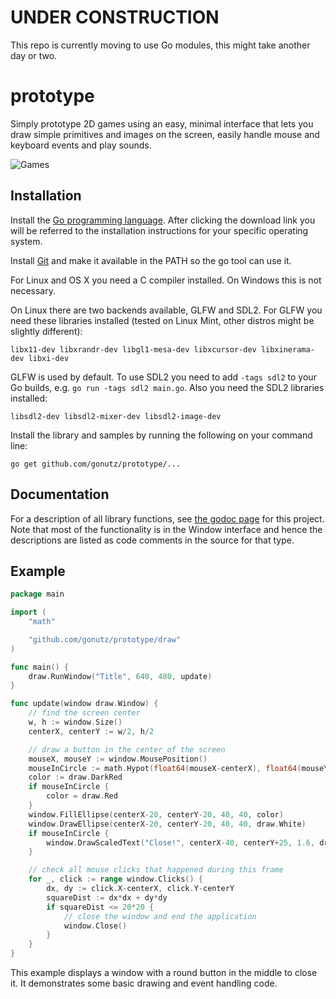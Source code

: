 UNDER CONSTRUCTION
==================

This repo is currently moving to use Go modules, this might take another day or two.

prototype
=========

Simply prototype 2D games using an easy, minimal interface that lets you draw simple primitives and images on the screen, easily handle mouse and keyboard events and play sounds.

![Games](https://github.com/gonutz/prototype/blob/master/samples/screenshots/games.png)

Installation
------------

Install the [Go programming language](https://golang.org/dl/). After clicking the download link you will be referred to the installation instructions for your specific operating system.

Install [Git](https://git-scm.com/downloads) and make it available in the PATH so the go tool can use it.

For Linux and OS X you need a C compiler installed. On Windows this is not necessary.

On Linux there are two backends available, GLFW and SDL2. For GLFW you need these libraries installed (tested on Linux Mint, other distros might be slightly different):

`libx11-dev libxrandr-dev libgl1-mesa-dev libxcursor-dev libxinerama-dev libxi-dev`

GLFW is used by default. To use SDL2 you need to add `-tags sdl2` to your Go builds, e.g. `go run -tags sdl2 main.go`. Also you need the SDL2 libraries installed:

`libsdl2-dev libsdl2-mixer-dev libsdl2-image-dev`


Install the library and samples by running the following on your command line:

	go get github.com/gonutz/prototype/...

Documentation
-------------

For a description of all library functions, see [the godoc page](http://godoc.org/github.com/gonutz/prototype/draw) for this project. Note that most of the functionality is in the Window interface and hence the descriptions are listed as code comments in the source for that type.

Example
-------

```Go
package main

import (
	"math"

	"github.com/gonutz/prototype/draw"
)

func main() {
	draw.RunWindow("Title", 640, 480, update)
}

func update(window draw.Window) {
	// find the screen center
	w, h := window.Size()
	centerX, centerY := w/2, h/2

	// draw a button in the center of the screen
	mouseX, mouseY := window.MousePosition()
	mouseInCircle := math.Hypot(float64(mouseX-centerX), float64(mouseY-centerY)) < 20
	color := draw.DarkRed
	if mouseInCircle {
		color = draw.Red
	}
	window.FillEllipse(centerX-20, centerY-20, 40, 40, color)
	window.DrawEllipse(centerX-20, centerY-20, 40, 40, draw.White)
	if mouseInCircle {
		window.DrawScaledText("Close!", centerX-40, centerY+25, 1.6, draw.Green)
	}

	// check all mouse clicks that happened during this frame
	for _, click := range window.Clicks() {
		dx, dy := click.X-centerX, click.Y-centerY
		squareDist := dx*dx + dy*dy
		if squareDist <= 20*20 {
			// close the window and end the application
			window.Close()
		}
	}
}
```
	
This example displays a window with a round button in the middle to close it. It demonstrates some basic drawing and event handling code.
